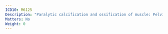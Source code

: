 ```yaml
---
ICD10: M6125
Description: "Paralytic calcification and ossification of muscle: Pelvic region and thigh"
Matters: No
Weight: 0
---
```

